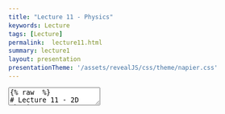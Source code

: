 ```yaml
---
title: "Lecture 11 - Physics"
keywords: Lecture
tags: [Lecture]
permalink:  lecture11.html
summary: lecture1
layout: presentation
presentationTheme: '/assets/revealJS/css/theme/napier.css' 
---
```

<section data-markdown data-separator="^\n---\n$" data-separator-vertical="^\n--\n$">
<textarea data-template>
{% raw  %}
# Lecture 11 - 2D Physics
### SET09121 - Games Engineering

<br><br>
Kevin Chalmers and Sam Serrels

School of Computing. Edinburgh Napier University


---

# Recommended Reading


- Game Physics Engine Development, Millington.
- If you ever want to build your own physics engine this is the book.
- It does introduce some of the physics concepts well.
- Unless you need to know this information it isn't necessary.

![image](assets/images/physics_book.jpg) <!-- .element width="30%" -->


---

# What do we mean by game physics?

<iframe width="1400" height="800" src="https://www.youtube.com/embed/xh6bhBAO7vQ" frameborder="0" allow="accelerometer; autoplay; encrypted-media; gyroscope; picture-in-picture" allowfullscreen></iframe>


---

# What do we mean by game physics?

<iframe width="1400" height="800" src="https://www.youtube.com/embed/tugbGpRqiFY" frameborder="0" allow="accelerometer; autoplay; encrypted-media; gyroscope; picture-in-picture" allowfullscreen></iframe>


---

# Game Physics

- Showing a couple of examples is fine, but what is game physics and how do we use it?
- Game physics is really only a small subset of academic physics -- it is not theoretical.
- Game physics uses classical mechanics to provide the basic movement of objects in the game world.
    - We will look at the Laws of Motion for example.
- Other physics models are used in some areas of games.
    - Fluid dynamics for example.
- Most advanced rendering techniques rely on physics concepts.
    - Optics, etc.


---

# Physics Engine



- Game physics is almost always provided by a third-party engine.
- It used to be that a game studio required someone with a masters of PhD in physics.
- We will use Box2D as our middleware.
- There are a number of industry used, free, physics engines out there.

![image](assets/images/box2d.png) <!-- .element width="30%" -->
![image](assets/images/havok.png) <!-- .element width="30%" -->
![image](assets/images/euphoria.jpg) <!-- .element width="30%" -->


---

# Collision Detection

- Collision detection is not strictly part of a physics engine.
- The physics engine concerns itself with resolving collisions.
    - So we need to be able to detect them in the first place.
- There are numerous techniques to detect collisions in 2D and 3D -- from fast course-grained to slow fine-grained.

![image](assets/images/collision-detection.png) <!-- .element width="50%" -->


---

# Particle Simulation


- Particle simulation forms the basis of many physics engines.
- Particles are simply simulated elements that we can apply the Laws of Motion to.
    - The have a position, velocity, acceleration, etc.
- Particles are use for numerous graphical effects.
    - For example, smoke, fire, explosions, water, etc.

![image](assets/images/particle.jpg)<!-- .element width="60%" -->


---

# Rigid Body Dynamics


- Rigid bodies is about how geometric objects move and interact.
- Unlike particles, rigid bodies have a shape. This means that not only move in space but can also rotate.
- The bodies are rigid as they do not change shape.

![image](assets/images/rigid-body.jpg)


---

# Bringing them Together

- Collision detection (intersection testing) lets us find our which bodies have come into contact.
- Particle physics allow us to control the motion of objects without taking into account their size and shape.
- Rigid body dynamics let us model how geometric objects interact.
- Rigid body dynamics also let us determine what happens when two objects collide.
    - Collision resolution.
- Box2D provides these core features (and a bit more) so we can do
    almost any type of 2D physical effect you can think of.


---

# Example -- Collision Detection
<iframe width="1400" height="800" src="https://www.youtube.com/embed/qTV3ZQgTnkg" frameborder="0" allow="accelerometer; autoplay; encrypted-media; gyroscope; picture-in-picture" allowfullscreen></iframe>


---

# Example -- Particle Simulation
<iframe width="1400" height="800" src="https://www.youtube.com/embed/YeNeod0qfPY" frameborder="0" allow="accelerometer; autoplay; encrypted-media; gyroscope; picture-in-picture" allowfullscreen></iframe>


---

# Example -- Rigid Bodies
<iframe width="1400" height="800" src="https://www.youtube.com/embed/LnvtZn2agmA" frameborder="0" allow="accelerometer; autoplay; encrypted-media; gyroscope; picture-in-picture" allowfullscreen></iframe>


---

# Example -- Water Simulation
<iframe width="1400" height="800" src="https://www.youtube.com/embed/zMTzWLGcPEk" frameborder="0" allow="accelerometer; autoplay; encrypted-media; gyroscope; picture-in-picture" allowfullscreen></iframe>


---

# Example -- Cloth Simulation
<iframe width="1400" height="800" src="https://www.youtube.com/embed/zt2P-yI5knY" frameborder="0" allow="accelerometer; autoplay; encrypted-media; gyroscope; picture-in-picture" allowfullscreen></iframe>


---

## Fundamentals -- Laws of Motion


---

# What are the Laws of Motion?

- Game physics are underpinned by Newton's three Laws of Motion.
    - First described by Isaac Newton in the 17th century.
- Newton three laws are:
    1.  An object in motion stays in motion unless a force is applied to it.
    2.  A force applied to an object causes an acceleration in that direction multiplied by the inverse mass of the object.
    3.  For any action there is an but opposite reaction.
- There are also Euler's two laws of rigid body motion which we won't discuss here.


---

# Newton's First Law of Motion


- An object in motion stays in motion unless a force is applied to it.
- Basically, if there is no force there is no change in acceleration that can change velocity.

- If $F_{net} = 0$ then there is no **change** in motion.
- Where:
    - $F_{net}$ is the combined force applied to the object.
    - Opposite forces can cancel each other out.


---

# Newton's Second Law of Motion


- A force applied to an object causes an acceleration in that direction multiplied by the inverse mass of the object.

- This is an important calculation, and normally underpins most of the force calculation work in a physics engine.

`$$ F = ma $$` Where: $m$ is the mass, $a$ is the acceleration.

Or: `$$a = \frac{F}{m}$$`


---

# Newton's Third Law of Motion


- For any action, there is an equal but opposite reaction.
- The law comes into play when working with collision resolution.
- A similar looking force is the normal force which cancels out the force of gravity on a resting object.

![image](assets/images/normal-force.png)


---

# Equations of Motion


<div style="float: left;width: 40%;" > 

`$$ v = u + at $$`<br>
`$$ s = \frac{1}{2}(u + v)t $$`<br>
`$$ s = ut + \frac{1}{2}at^2 $$`<br>
`$$ s = vt - \frac{1}{2}at^2 $$`<br>
`$$ v^2 = u^2 + 2as $$`<br>
`$$ a = \frac{v - u}{t} $$`<br>

</div>


<div style="float: right;width: 60%;text-align: left;" > 
\\\(s\\) : object displacement.<br>
\\\(u\\) : the initial velocity.<br>
\\\(v\\) : the final velocity.<br>
\\\(a\\) : the acceleration.<br>
\\\(t\\) :  (or \\(\Delta t\\)) : the time passed. 
</div>


---

# SUVAT

![image](assets/images/suvat.jpg) <!-- .element width="100%"  -->


---

# Simple Gravity

- We will define some basic values and principles that are useful when considering motion.
- The first value we shall define is gravity, $g$.
- On Earth, $g$ is a downward force applied to an object.
- $g$ at sea level is equal to $9.82m/s$.
    - As a 2D vector this is $<0, -9.82>$.
- This value for $g$ is commonly low in a 2D game world (as pixels are do not represent metres) so you will probably want to increase it.


---

# Weight and Mass

- we use the terms weight and mass interchangeably in everyday language.
- In physics, weight and mass are different.
- Weight is the downward force applied to an object due to gravity and the object's mass.
- Mass is the measure of how much matter is in an object. 
- We use $kg$ for mass. Less gravity means less weight, but the mass will remain the same.

$w = mg$ 

Where: $w$ is weight, $m$ is mass, $g$ is gravity.


---

# Forces


- Weight is a force. A force is considered to be any influence that can affect the velocity of an object.
- As we saw with $g$, a force is defined as a vector, having a direction and magnitude.
- A Newton is a standard unit of force applied to an object.
- Many physic engines will try and deal in Newtons to ensure calculations are uniform.

$$1N = 1kg \times m/s^2$$
On Earth: $$g = 9.8 m/s^2$$ so: $$1N = 0.102kg $$ $$ 1kg = 9.8N $$


---

# Adding Forces


- When applying forces, we are typically concerned with accumulated force for a particular frame.
- Adding forces is just a case of adding the vector forces together and applying the resultant net force to the object.

![image](assets/images/adding-forces.png)


---

# Force Examples

- Springs are commonly used for a number of effects -- they do exactly what you think.
- In games, springs are used for deformable shapes and balls.

Hook's Law: $$F = -k\Delta l$$ where $k$ is the stiffness of the spring and $l$ the length.

- Drag is another force that is caused by air resistance.
- Games will use a simplified model of drag, such as shown.

Simplified drag:
$$F_{drag} = \hat{\textbf{v}}(k_1\lVert\textbf{v}\rVert + k_2\lVert\textbf{v}\rVert^2)$$


---

# Impulses

- Forces are a simple way of managing object movement.
    - A force is applied to the object.
    - The force affects the object's acceleration.
    - The acceleration affects the velocity of the object.
- Sometimes we want to modify velocity directly, for example in collision resolution.
    - The amount of force applied after collision may not be enough to move the object.
- Therefore we use impulses to calculate direct changes in velocity.

Impulses are Cheat forces. We implement them by directly modifying velocity. You can't do this in real life.


---

# Impulses over Forces

- The effect of a force is gradual, particularly in the time frames we are dealing with.
    - Force applied to an object.
    - Force divided by object's mass is added to object's acceleration.
    - Acceleration is then multiplied by time (typically a fraction of a second) and is added to the velocity of the object.
    - The new velocity, multiplied by time, is used to move the object.
- Impulse forces are far more sudden.
    - Impulse is calculated.
    - Impulse divided by mass is added to the velocity.
    - Use the new velocity multiplied by time to move the object.


---

# Impulse Example

- Normally we would calculate a force as follows: $$ F_{net} \mathrel{{+}{=}} F $$
- For an impulse, the change is far more sudden, and we just add a value directly to the velocity. $$ p.v \mathrel{{+}{=}} I $$.
- Particle uses new velocity at next update.

---

# Summary

Warning

- Physics effects look good in your game, provide nicer looking movement, and can be used for gameplay. However...
- Physics calculations can be expensive.
    - They also don't always scale well also due to the object interactions.
- Collision detection is also expensive.
- Be smart! Don't have lots of physical effects on the screen at one time -- this can really hit performance!


---

# Summary

- We have taken a very broad overview of what we mean by game physics.
    - Laws of Motion.
    - Particles.
    - Rigid bodies.
    - Collisions.
- Box2D will provide us with all these features and more -- you just need to explore it.
- The physics tutorial will introduce most of these ideas.

{% endraw %}